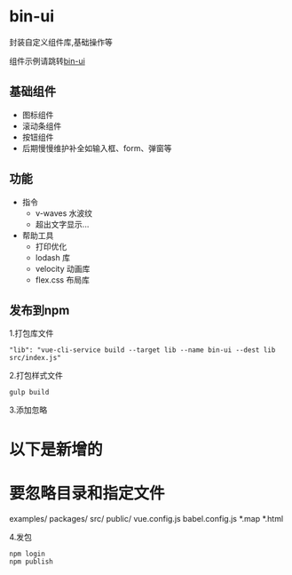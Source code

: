 # bin-ui

封装自定义组件库,基础操作等

组件示例请跳转[bin-ui](https://wangbin3162.github.io/bin-ui-doc/)

## 基础组件

- 图标组件
- 滚动条组件
- 按钮组件
- 后期慢慢维护补全如输入框、form、弹窗等

## 功能

- 指令
  - v-waves 水波纹
  - 超出文字显示...
- 帮助工具
  - 打印优化
  - lodash 库
  - velocity 动画库
  - flex.css 布局库


## 发布到npm

1.打包库文件

    "lib": "vue-cli-service build --target lib --name bin-ui --dest lib src/index.js"
    
2.打包样式文件

    gulp build
    
3.添加忽略

   # 以下是新增的
   # 要忽略目录和指定文件
   examples/
   packages/
   src/
   public/
   vue.config.js
   babel.config.js
   *.map
   *.html
   
4.发包 

    npm login 
    npm publish

